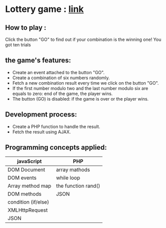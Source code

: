 # Lottery game : [link](https://super-lottery-game.herokuapp.com/)

## How to play :
  Click the button "GO" to find out if your combination is the winning one! You got ten trials
  
## the game's features:  
 * Create an event attached to the button "GO".
* Create a combination of six numbers randomly.
* Fetch a new combination result every time we click on the button "GO".
* If the first number modulo two and the last number modulo six are equals to zero: end of the game, the player wins.
* The button (GO) is disabled: if the game is over or the player wins.

## Development process:
* Create a PHP function to handle the result.
* Fetch the result using AJAX.

## Programming concepts applied:
javaScript  |  PHP
----------- | ----------
DOM Document | array mathods
DOM events | while loop
Array method map | the function rand()
DOM methods | JSON
condition (if/else) |
XMLHttpRequest |
JSON |



